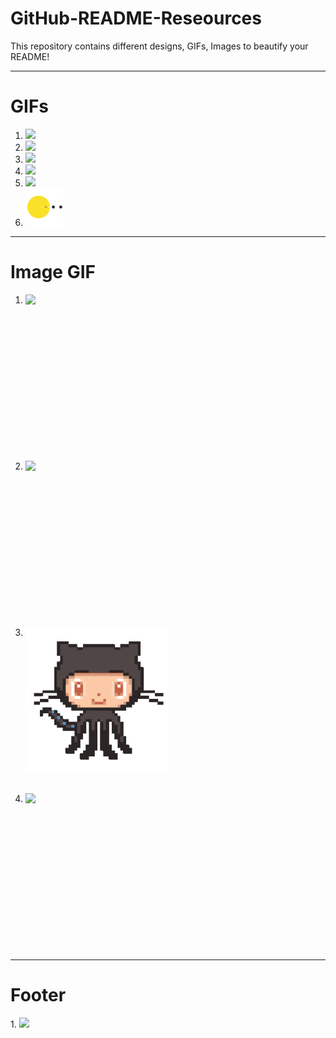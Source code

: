 # GitHub-README-Reseources
This repository contains different designs, GIFs, Images to beautify your README!
<hr>
<!-- GIFs -->
<H1> GIFs </H1>

1. <img src="https://media.giphy.com/media/mGcNjsfWAjY5AEZNw6/giphy.gif" width="60">
2. <img src="https://media.giphy.com/media/LnQjpWaON8nhr21vNW/giphy.gif" width="60">
3. <img src="https://github.com/TheDudeThatCode/TheDudeThatCode/blob/master/Assets/Earth.gif" width="60">
4. <img src="https://github.com/TheDudeThatCode/TheDudeThatCode/blob/master/Assets/Rocket.gif" width="60">
5. <img src="https://raw.githubusercontent.com/alexnaiman/alexnaiman/master/resources/PusheenCompute.gif" width="60" /> 
6. <img src="https://raw.githubusercontent.com/Aniket965/Aniket965/master/pacman.svg?sanitize=true" width="60" >


<hr>

<!-- Image GIFs -->
<h1> Image GIF </h1>

1. <img align='left' src="https://media.giphy.com/media/ieyl9zmCjO4b4t6qoY/giphy.gif" width="230">

<br><br><br><br><br><br><br><br><br><br><br><br><br>

2. <img align='left' src="https://media.giphy.com/media/M9gbBd9nbDrOTu1Mqx/giphy.gif" width="230">

<br><br><br><br><br><br><br><br><br><br><br><br><br>

3. <img align='left' src="https://raw.githubusercontent.com/iCharlesZ/FigureBed/master/img/octocat.gif" width="230">

<br><br><br><br><br><br><br><br><br><br><br><br><br>

4. <img align= "left"  src= "https://pa1.narvii.com/6580/8098c6e9207376889eeb0532d9f5a0723c4d73f5_hq.gif" width= "230"/>

<br><br><br><br><br><br><br><br><br><br><br><br><br>
<!-- Footer --> 
<hr>

<!-- Image GIFs -->
<h1> Footer </h1>
1.

<img src="https://imgur.com/rilHVxA.png"/>
